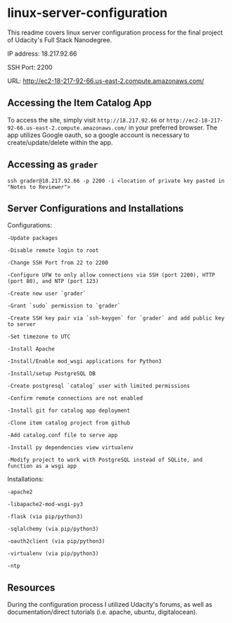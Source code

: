 # linux-server-configuration

This readme covers linux server configuration process for the final project of Udacity's Full Stack Nanodegree.

IP address: 18.217.92.66

SSH Port: 2200

URL: http://ec2-18-217-92-66.us-east-2.compute.amazonaws.com/

## Accessing the Item Catalog App

To access the site, simply visit `http://18.217.92.66` or `http://ec2-18-217-92-66.us-east-2.compute.amazonaws.com/` in your preferred browser. The app utilizes Google oauth, so a google account is necessary to create/update/delete within the app.

## Accessing as `grader`

`ssh grader@18.217.92.66 -p 2200 -i <location of private key pasted in "Notes to Reviewer">`


## Server Configurations and Installations

Configurations:

    -Update packages

    -Disable remote login to root

    -Change SSH Port from 22 to 2200

    -Configure UFW to only allow connections via SSH (port 2200), HTTP (port 80), and NTP (port 123)

    -Create new user `grader`

    -Grant `sudo` permission to `grader`

    -Create SSH key pair via `ssh-keygen` for `grader` and add public key to server

    -Set timezone to UTC

    -Install Apache

    -Install/Enable mod_wsgi applications for Python3

    -Install/setup PostgreSQL DB

    -Create postgresql `catalog` user with limited permissions

    -Confirm remote connections are not enabled

    -Install git for catalog app deployment

    -Clone item catalog project from github

    -Add catalog.conf file to serve app

    -Install py dependencies view virtualenv

    -Modify project to work with PostgreSQL instead of SQLite, and function as a wsgi app

Installations:

    -apache2

    -libapache2-mod-wsgi-py3

    -flask (via pip/python3)

    -sqlalchemy (via pip/python3)

    -oauth2client (via pip/python3)

    -virtualenv (via pip/python3)
    
    -ntp

## Resources

During the configuration process I utilized Udacity's forums, as well as documentation/direct tutorials (i.e. apache, ubuntu, digitalocean).